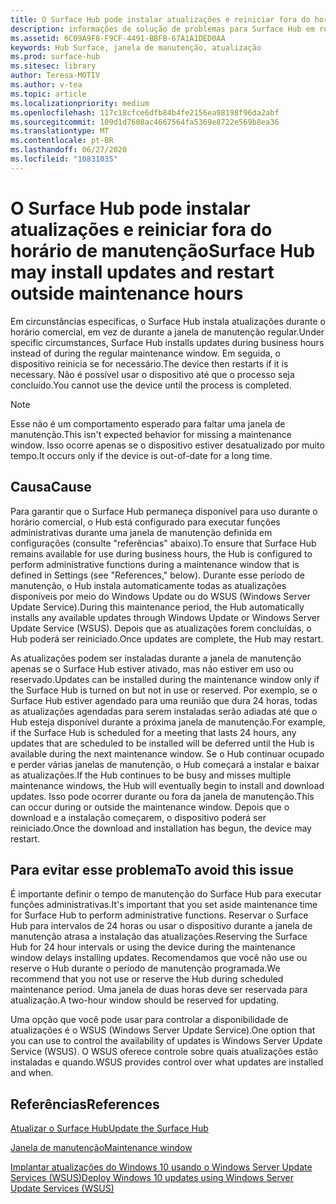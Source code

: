 ```yaml
---
title: O Surface Hub pode instalar atualizações e reiniciar fora do horário de manutenção
description: informações de solução de problemas para Surface Hub em relação a atualizações automáticas
ms.assetid: 6C09A9F8-F9CF-4491-BBFB-67A1A1DED0AA
keywords: Hub Surface, janela de manutenção, atualização
ms.prod: surface-hub
ms.sitesec: library
author: Teresa-MOTIV
ms.author: v-tea
ms.topic: article
ms.localizationpriority: medium
ms.openlocfilehash: 117c18cfce6dfb84b4fe2156ea98198f96da2abf
ms.sourcegitcommit: 109d1d7608ac4667564fa5369e8722e569b8ea36
ms.translationtype: MT
ms.contentlocale: pt-BR
ms.lasthandoff: 06/27/2020
ms.locfileid: "10831035"
---
```

# <span data-ttu-id="40051-104">O Surface Hub pode instalar atualizações e reiniciar fora do horário de manutenção</span><span class="sxs-lookup"><span data-stu-id="40051-104">Surface Hub may install updates and restart outside maintenance hours</span></span>

<span data-ttu-id="40051-105">Em circunstâncias específicas, o Surface Hub instala atualizações durante o horário comercial, em vez de durante a janela de manutenção regular.</span><span class="sxs-lookup"><span data-stu-id="40051-105">Under specific circumstances, Surface Hub installs updates during business hours instead of during the regular maintenance window.</span></span> <span data-ttu-id="40051-106">Em seguida, o dispositivo reinicia se for necessário.</span><span class="sxs-lookup"><span data-stu-id="40051-106">The device then restarts if it is necessary.</span></span> <span data-ttu-id="40051-107">Não é possível usar o dispositivo até que o processo seja concluído.</span><span class="sxs-lookup"><span data-stu-id="40051-107">You cannot use the device until the process is completed.</span></span>

> [!NOTE]  
> <span data-ttu-id="40051-108">Esse não é um comportamento esperado para faltar uma janela de manutenção.</span><span class="sxs-lookup"><span data-stu-id="40051-108">This isn't expected behavior for missing a maintenance window.</span></span> <span data-ttu-id="40051-109">Isso ocorre apenas se o dispositivo estiver desatualizado por muito tempo.</span><span class="sxs-lookup"><span data-stu-id="40051-109">It occurs only if the device is out-of-date for a long time.</span></span>

## <span data-ttu-id="40051-110">Causa</span><span class="sxs-lookup"><span data-stu-id="40051-110">Cause</span></span>
<span data-ttu-id="40051-111">Para garantir que o Surface Hub permaneça disponível para uso durante o horário comercial, o Hub está configurado para executar funções administrativas durante uma janela de manutenção definida em configurações (consulte "referências" abaixo).</span><span class="sxs-lookup"><span data-stu-id="40051-111">To ensure that Surface Hub remains available for use during business hours, the Hub is configured to perform administrative functions during a maintenance window that is defined in Settings (see "References," below).</span></span> <span data-ttu-id="40051-112">Durante esse período de manutenção, o Hub instala automaticamente todas as atualizações disponíveis por meio do Windows Update ou do WSUS (Windows Server Update Service).</span><span class="sxs-lookup"><span data-stu-id="40051-112">During this maintenance period, the Hub automatically installs any available updates through Windows Update or Windows Server Update Service (WSUS).</span></span> <span data-ttu-id="40051-113">Depois que as atualizações forem concluídas, o Hub poderá ser reiniciado.</span><span class="sxs-lookup"><span data-stu-id="40051-113">Once updates are complete, the Hub may restart.</span></span>

<span data-ttu-id="40051-114">As atualizações podem ser instaladas durante a janela de manutenção apenas se o Surface Hub estiver ativado, mas não estiver em uso ou reservado.</span><span class="sxs-lookup"><span data-stu-id="40051-114">Updates can be installed during the maintenance window only if the Surface Hub is turned on but not in use or reserved.</span></span> <span data-ttu-id="40051-115">Por exemplo, se o Surface Hub estiver agendado para uma reunião que dura 24 horas, todas as atualizações agendadas para serem instaladas serão adiadas até que o Hub esteja disponível durante a próxima janela de manutenção.</span><span class="sxs-lookup"><span data-stu-id="40051-115">For example, if the Surface Hub is scheduled for a meeting that lasts 24 hours, any updates that are scheduled to be installed will be deferred until the Hub is available during the next maintenance window.</span></span> <span data-ttu-id="40051-116">Se o Hub continuar ocupado e perder várias janelas de manutenção, o Hub começará a instalar e baixar as atualizações.</span><span class="sxs-lookup"><span data-stu-id="40051-116">If the Hub continues to be busy and misses multiple maintenance windows, the Hub will eventually begin to install and download updates.</span></span> <span data-ttu-id="40051-117">Isso pode ocorrer durante ou fora da janela de manutenção.</span><span class="sxs-lookup"><span data-stu-id="40051-117">This can occur during or outside the maintenance window.</span></span> <span data-ttu-id="40051-118">Depois que o download e a instalação começarem, o dispositivo poderá ser reiniciado.</span><span class="sxs-lookup"><span data-stu-id="40051-118">Once the download and installation has begun, the device may restart.</span></span>

## <span data-ttu-id="40051-119">Para evitar esse problema</span><span class="sxs-lookup"><span data-stu-id="40051-119">To avoid this issue</span></span>

<span data-ttu-id="40051-120">É importante definir o tempo de manutenção do Surface Hub para executar funções administrativas.</span><span class="sxs-lookup"><span data-stu-id="40051-120">It's important that you set aside maintenance time for Surface Hub to perform administrative functions.</span></span> <span data-ttu-id="40051-121">Reservar o Surface Hub para intervalos de 24 horas ou usar o dispositivo durante a janela de manutenção atrasa a instalação das atualizações.</span><span class="sxs-lookup"><span data-stu-id="40051-121">Reserving the Surface Hub for 24 hour intervals or using the device during the maintenance window delays installing updates.</span></span> <span data-ttu-id="40051-122">Recomendamos que você não use ou reserve o Hub durante o período de manutenção programada.</span><span class="sxs-lookup"><span data-stu-id="40051-122">We recommend that you not use or reserve the Hub during scheduled maintenance period.</span></span> <span data-ttu-id="40051-123">Uma janela de duas horas deve ser reservada para atualização.</span><span class="sxs-lookup"><span data-stu-id="40051-123">A two-hour window should be reserved for updating.</span></span>

<span data-ttu-id="40051-124">Uma opção que você pode usar para controlar a disponibilidade de atualizações é o WSUS (Windows Server Update Service).</span><span class="sxs-lookup"><span data-stu-id="40051-124">One option that you can use to control the availability of updates is Windows Server Update Service (WSUS).</span></span> <span data-ttu-id="40051-125">O WSUS oferece controle sobre quais atualizações estão instaladas e quando.</span><span class="sxs-lookup"><span data-stu-id="40051-125">WSUS provides control over what updates are installed and when.</span></span>

## <span data-ttu-id="40051-126">Referências</span><span class="sxs-lookup"><span data-stu-id="40051-126">References</span></span> 
 
[<span data-ttu-id="40051-127">Atualizar o Surface Hub</span><span class="sxs-lookup"><span data-stu-id="40051-127">Update the Surface Hub</span></span>](first-run-program-surface-hub.md#update-the-surface-hub) 

[<span data-ttu-id="40051-128">Janela de manutenção</span><span class="sxs-lookup"><span data-stu-id="40051-128">Maintenance window</span></span>](manage-windows-updates-for-surface-hub.md#maintenance-window) 

[<span data-ttu-id="40051-129">Implantar atualizações do Windows 10 usando o Windows Server Update Services (WSUS)</span><span class="sxs-lookup"><span data-stu-id="40051-129">Deploy Windows 10 updates using Windows Server Update Services (WSUS)</span></span>](/windows/deployment/update/waas-manage-updates-wsus) 


